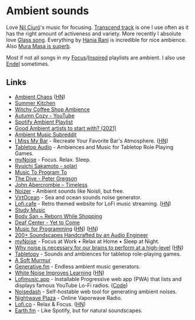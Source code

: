 # Ambient sounds

Love [Nil Ciuró](https://open.spotify.com/artist/2mKlC27x5dL4PIOwzwPGWh)'s music for focusing. [Transcend track](https://open.spotify.com/track/4luihFQ22pn73BCwIGfPlv) is one I use often as it has the right amount of activeness and variety. More recently I absolute love [Glass song](https://open.spotify.com/track/3cxBOgkPQKxUVASrzrxZAm). Everything by [Hania Rani](https://open.spotify.com/artist/14YzutUdMwS9yTnI0IFBaD) is incredible for nice ambience. Also [Mura Masa is superb](https://open.spotify.com/track/2lF5acSU8Vu9292cthQmc5).

Most if not all songs in my [Focus](https://open.spotify.com/playlist/0ESjwZeTcHOWzY3FYO5zs5)/[Inspired](https://open.spotify.com/track/4luihFQ22pn73BCwIGfPlv) playlists are ambient. I also use [Endel](https://endel.io/) sometimes.

## Links

- [Ambient Chaos](https://neal.fun/ambient-chaos/) ([HN](https://news.ycombinator.com/item?id=28566705))
- [Summer Kitchen](https://www.youtube.com/watch?v=e3UFuF4sXlc)
- [Witchy Coffee Shop Ambience](https://www.youtube.com/watch?v=xeMdp4wqrTw)
- [Autumn Cozy - YouTube](https://www.youtube.com/channel/UC8O01n9bla2e-o3GAsOkCEg)
- [Spotify Ambient Playlist](https://open.spotify.com/playlist/5QOChSDsvLTtBwXmIn8Pss?si=KShjGiRPT5ClDiRixB14xA)
- [Good Ambient artists to start with? (2021)](https://www.reddit.com/r/ambientmusic/comments/lal3t6/good_ambient_artists_to_start_with/)
- [Ambient Music Subreddit](https://www.reddit.com/r/ambientmusic/)
- [I Miss My Bar](http://imissmybar.com/) - Recreate Your Favorite Bar's Atmosphere. ([HN](https://news.ycombinator.com/item?id=26188710))
- [Tabletop Audio](https://tabletopaudio.com/) - Ambiences and Music for Tabletop Role Playing Games.
- [myNoise](https://mynoise.net/) - Focus. Relax. Sleep.
- [Ryuichi Sakamoto - solari](https://www.youtube.com/watch?v=n6OqLXvri3M)
- [Music To Program To](https://alangrow.com/blog/music-to-program-to)
- [The Dive - Peter Gregson](https://open.spotify.com/track/01hFM9dS9M6lN4rUvo4A2u?si=wxMth1B9RESvGLy7XDJj6w)
- [John Abercrombie – Timeless](https://open.spotify.com/track/3nTQL2ScjeyOxjqSmDoCCr?si=-2XNmJG1TPmi_fd2w9QMPQ)
- [Noizer](https://noizer.vercel.app/) - Ambient sounds like Noisli, but free.
- [VirtOcean](https://virtocean.com/) - Sea and ocean sounds noise generator.
- [Lofi.cafe](https://lofi.cafe/) - Retro themed website for LoFi music streaming. ([HN](https://news.ycombinator.com/item?id=26805702))
- [Study Music](https://eukaryotewritesblog.com/study-music/)
- [Body San ~ Reborn While Shopping](https://noumenalloom.bandcamp.com/album/body-san-reborn-while-shopping)
- [Deaf Center - Yet to Come](https://open.spotify.com/track/52o0rOFFGNEekY4o0xV0AK)
- [Music for Programming](https://www.musicforprogramming.net/) ([HN](https://news.ycombinator.com/item?id=21771600)) ([HN](https://news.ycombinator.com/item?id=27737887))
- [200+ Soundscapes Handcrafted by an Audio Engineer](https://mynoise.net/noiseMachines.php)
- [myNoise](https://mynoise.net/) - Focus at Work • Relax at Home • Sleep at Night.
- [Why noise is necessary for our brains to perform at a high-level](https://ekin.substack.com/p/noise) ([HN](https://news.ycombinator.com/item?id=29027682))
- [Tabletopy](https://tabletopy.com/index.html) - Sounds and ambiences for tabletop role-playing games.
- [A Soft Murmur](https://asoftmurmur.com/)
- [Generative.fm](https://generative.fm/) - Endless ambient music generators.
- [White Noise Improves Learning](https://pubmed.ncbi.nlm.nih.gov/24345178/) ([HN](https://news.ycombinator.com/item?id=30600616))
- [Lofimusic.app](https://lofimusic.app/) - Installable Progressive web app (PWA) that lists and displays famous YouTube Lo-Fi radios. ([Code](https://github.com/maxence-charriere/lofimusic))
- [Noisedash](https://github.com/KevinThomas0/noisedash) - Self-hostable web tool for generating ambient noises.
- [Nightwave Plaza](https://plaza.one/) - Online Vaporwave Radio.
- [Lofi.co](https://lofi.co/) - Relax & Focus. ([HN](https://news.ycombinator.com/item?id=31470928))
- [Earth.fm](https://earth.fm/) - Like Spotify, but for natural soundscapes.
